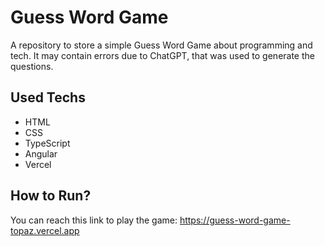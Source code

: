 # Guess Word Game
A repository to store a simple Guess Word Game about programming and tech.
It may contain errors due to ChatGPT, that was used to generate the questions.

## Used Techs
- HTML
- CSS
- TypeScript
- Angular
- Vercel

## How to Run?
You can reach this link to play the game: https://guess-word-game-topaz.vercel.app
